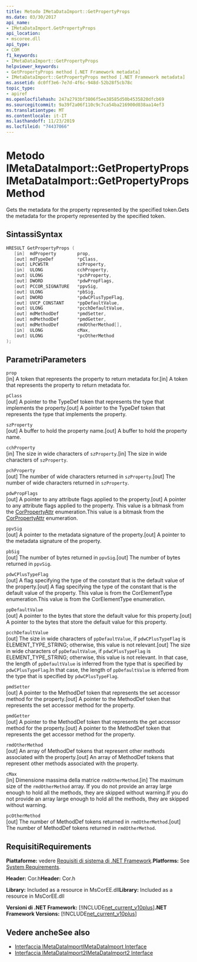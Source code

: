 ```yaml
---
title: Metodo IMetaDataImport::GetPropertyProps
ms.date: 03/30/2017
api_name:
- IMetaDataImport.GetPropertyProps
api_location:
- mscoree.dll
api_type:
- COM
f1_keywords:
- IMetaDataImport::GetPropertyProps
helpviewer_keywords:
- GetPropertyProps method [.NET Framework metadata]
- IMetaDataImport::GetPropertyProps method [.NET Framework metadata]
ms.assetid: dc0ff3e6-7e7d-4f6c-948d-52b28f5cb78c
topic_type:
- apiref
ms.openlocfilehash: 247a2793bf3806f5ee38585d50b4535820dfcb69
ms.sourcegitcommit: 9a39f2a06f110c9c7ca54ba216900d038aa14ef3
ms.translationtype: MT
ms.contentlocale: it-IT
ms.lasthandoff: 11/23/2019
ms.locfileid: "74437066"
---
```

# <a name="imetadataimportgetpropertyprops-method"></a><span data-ttu-id="602aa-102">Metodo IMetaDataImport::GetPropertyProps</span><span class="sxs-lookup"><span data-stu-id="602aa-102">IMetaDataImport::GetPropertyProps Method</span></span>
<span data-ttu-id="602aa-103">Gets the metadata for the property represented by the specified token.</span><span class="sxs-lookup"><span data-stu-id="602aa-103">Gets the metadata for the property represented by the specified token.</span></span>  
  
## <a name="syntax"></a><span data-ttu-id="602aa-104">Sintassi</span><span class="sxs-lookup"><span data-stu-id="602aa-104">Syntax</span></span>  
  
```cpp  
HRESULT GetPropertyProps (  
   [in]  mdProperty        prop,  
   [out] mdTypeDef         *pClass,   
   [out] LPCWSTR           szProperty,   
   [in]  ULONG             cchProperty,   
   [out] ULONG             *pchProperty,   
   [out] DWORD             *pdwPropFlags,   
   [out] PCCOR_SIGNATURE   *ppvSig,   
   [out] ULONG             *pbSig,   
   [out] DWORD             *pdwCPlusTypeFlag,   
   [out] UVCP_CONSTANT     *ppDefaultValue,  
   [out] ULONG             *pcchDefaultValue,  
   [out] mdMethodDef       *pmdSetter,   
   [out] mdMethodDef       *pmdGetter,   
   [out] mdMethodDef       rmdOtherMethod[],  
   [in]  ULONG             cMax,   
   [out] ULONG             *pcOtherMethod   
);  
```  
  
## <a name="parameters"></a><span data-ttu-id="602aa-105">Parametri</span><span class="sxs-lookup"><span data-stu-id="602aa-105">Parameters</span></span>  
 `prop`  
 <span data-ttu-id="602aa-106">[in] A token that represents the property to return metadata for.</span><span class="sxs-lookup"><span data-stu-id="602aa-106">[in] A token that represents the property to return metadata for.</span></span>  
  
 `pClass`  
 <span data-ttu-id="602aa-107">[out] A pointer to the TypeDef token that represents the type that implements the property.</span><span class="sxs-lookup"><span data-stu-id="602aa-107">[out] A pointer to the TypeDef token that represents the type that implements the property.</span></span>  
  
 `szProperty`  
 <span data-ttu-id="602aa-108">[out] A buffer to hold the property name.</span><span class="sxs-lookup"><span data-stu-id="602aa-108">[out] A buffer to hold the property name.</span></span>  
  
 `cchProperty`  
 <span data-ttu-id="602aa-109">[in] The size in wide characters of `szProperty`.</span><span class="sxs-lookup"><span data-stu-id="602aa-109">[in] The size in wide characters of `szProperty`.</span></span>  
  
 `pchProperty`  
 <span data-ttu-id="602aa-110">[out] The number of wide characters returned in `szProperty`.</span><span class="sxs-lookup"><span data-stu-id="602aa-110">[out] The number of wide characters returned in `szProperty`.</span></span>  
  
 `pdwPropFlags`  
 <span data-ttu-id="602aa-111">[out] A pointer to any attribute flags applied to the property.</span><span class="sxs-lookup"><span data-stu-id="602aa-111">[out] A pointer to any attribute flags applied to the property.</span></span> <span data-ttu-id="602aa-112">This value is a bitmask from the [CorPropertyAttr](../../../../docs/framework/unmanaged-api/metadata/corpropertyattr-enumeration.md) enumeration.</span><span class="sxs-lookup"><span data-stu-id="602aa-112">This value is a bitmask from the [CorPropertyAttr](../../../../docs/framework/unmanaged-api/metadata/corpropertyattr-enumeration.md) enumeration.</span></span>  
  
 `ppvSig`  
 <span data-ttu-id="602aa-113">[out] A pointer to the metadata signature of the property.</span><span class="sxs-lookup"><span data-stu-id="602aa-113">[out] A pointer to the metadata signature of the property.</span></span>  
  
 `pbSig`  
 <span data-ttu-id="602aa-114">[out] The number of bytes returned in `ppvSig`.</span><span class="sxs-lookup"><span data-stu-id="602aa-114">[out] The number of bytes returned in `ppvSig`.</span></span>  
  
 `pdwCPlusTypeFlag`  
 <span data-ttu-id="602aa-115">[out] A flag specifying the type of the constant that is the default value of the property.</span><span class="sxs-lookup"><span data-stu-id="602aa-115">[out] A flag specifying the type of the constant that is the default value of the property.</span></span> <span data-ttu-id="602aa-116">This value is from the CorElementType enumeration.</span><span class="sxs-lookup"><span data-stu-id="602aa-116">This value is from the CorElementType enumeration.</span></span>  
  
 `ppDefaultValue`  
 <span data-ttu-id="602aa-117">[out] A pointer to the bytes that store the default value for this property.</span><span class="sxs-lookup"><span data-stu-id="602aa-117">[out] A pointer to the bytes that store the default value for this property.</span></span>  
  
 `pcchDefaultValue`  
 <span data-ttu-id="602aa-118">[out] The size in wide characters of `ppDefaultValue`, if `pdwCPlusTypeFlag` is ELEMENT_TYPE_STRING; otherwise, this value is not relevant.</span><span class="sxs-lookup"><span data-stu-id="602aa-118">[out] The size in wide characters of `ppDefaultValue`, if `pdwCPlusTypeFlag` is ELEMENT_TYPE_STRING; otherwise, this value is not relevant.</span></span> <span data-ttu-id="602aa-119">In that case, the length of `ppDefaultValue` is inferred from the type that is specified by `pdwCPlusTypeFlag`.</span><span class="sxs-lookup"><span data-stu-id="602aa-119">In that case, the length of `ppDefaultValue` is inferred from the type that is specified by `pdwCPlusTypeFlag`.</span></span>  
  
 `pmdSetter`  
 <span data-ttu-id="602aa-120">[out] A pointer to the MethodDef token that represents the set accessor method for the property.</span><span class="sxs-lookup"><span data-stu-id="602aa-120">[out] A pointer to the MethodDef token that represents the set accessor method for the property.</span></span>  
  
 `pmdGetter`  
 <span data-ttu-id="602aa-121">[out] A pointer to the MethodDef token that represents the get accessor method for the property.</span><span class="sxs-lookup"><span data-stu-id="602aa-121">[out] A pointer to the MethodDef token that represents the get accessor method for the property.</span></span>  
  
 `rmdOtherMethod`  
 <span data-ttu-id="602aa-122">[out] An array of MethodDef tokens that represent other methods associated with the property.</span><span class="sxs-lookup"><span data-stu-id="602aa-122">[out] An array of MethodDef tokens that represent other methods associated with the property.</span></span>  
  
 `cMax`  
 <span data-ttu-id="602aa-123">[in] Dimensione massima della matrice `rmdOtherMethod`.</span><span class="sxs-lookup"><span data-stu-id="602aa-123">[in] The maximum size of the `rmdOtherMethod` array.</span></span> <span data-ttu-id="602aa-124">If you do not provide an array large enough to hold all the methods, they are skipped without warning.</span><span class="sxs-lookup"><span data-stu-id="602aa-124">If you do not provide an array large enough to hold all the methods, they are skipped without warning.</span></span>  
  
 `pcOtherMethod`  
 <span data-ttu-id="602aa-125">[out] The number of MethodDef tokens returned in `rmdOtherMethod`.</span><span class="sxs-lookup"><span data-stu-id="602aa-125">[out] The number of MethodDef tokens returned in `rmdOtherMethod`.</span></span>  
  
## <a name="requirements"></a><span data-ttu-id="602aa-126">Requisiti</span><span class="sxs-lookup"><span data-stu-id="602aa-126">Requirements</span></span>  
 <span data-ttu-id="602aa-127">**Piattaforme:** vedere [Requisiti di sistema di .NET Framework](../../../../docs/framework/get-started/system-requirements.md).</span><span class="sxs-lookup"><span data-stu-id="602aa-127">**Platforms:** See [System Requirements](../../../../docs/framework/get-started/system-requirements.md).</span></span>  
  
 <span data-ttu-id="602aa-128">**Header:** Cor.h</span><span class="sxs-lookup"><span data-stu-id="602aa-128">**Header:** Cor.h</span></span>  
  
 <span data-ttu-id="602aa-129">**Library:** Included as a resource in MsCorEE.dll</span><span class="sxs-lookup"><span data-stu-id="602aa-129">**Library:** Included as a resource in MsCorEE.dll</span></span>  
  
 <span data-ttu-id="602aa-130">**Versioni di .NET Framework:** [!INCLUDE[net_current_v10plus](../../../../includes/net-current-v10plus-md.md)]</span><span class="sxs-lookup"><span data-stu-id="602aa-130">**.NET Framework Versions:** [!INCLUDE[net_current_v10plus](../../../../includes/net-current-v10plus-md.md)]</span></span>  
  
## <a name="see-also"></a><span data-ttu-id="602aa-131">Vedere anche</span><span class="sxs-lookup"><span data-stu-id="602aa-131">See also</span></span>

- [<span data-ttu-id="602aa-132">Interfaccia IMetaDataImport</span><span class="sxs-lookup"><span data-stu-id="602aa-132">IMetaDataImport Interface</span></span>](../../../../docs/framework/unmanaged-api/metadata/imetadataimport-interface.md)
- [<span data-ttu-id="602aa-133">Interfaccia IMetaDataImport2</span><span class="sxs-lookup"><span data-stu-id="602aa-133">IMetaDataImport2 Interface</span></span>](../../../../docs/framework/unmanaged-api/metadata/imetadataimport2-interface.md)
